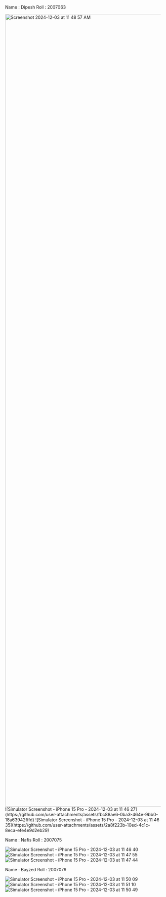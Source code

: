 Name : Dipesh
Roll : 2007063

<img width="2560" alt="Screenshot 2024-12-03 at 11 48 57 AM" src="https://github.com/user-attachments/assets/a5710dec-2b94-4c4e-bafe-1a25a864ba13">
![Simulator Screenshot - iPhone 15 Pro - 2024-12-03 at 11 46 27](https://github.com/user-attachments/assets/fbc88ae6-0ba3-464e-9bb0-18a63942fffd)
![Simulator Screenshot - iPhone 15 Pro - 2024-12-03 at 11 46 35](https://github.com/user-attachments/assets/2a8f223b-10ed-4c1c-8eca-efe4e9d2eb29)

Name : Nafis
Roll : 2007075

![Simulator Screenshot - iPhone 15 Pro - 2024-12-03 at 11 46 40](https://github.com/user-attachments/assets/8d9ee675-dc43-4717-b118-4df39d76a773)
![Simulator Screenshot - iPhone 15 Pro - 2024-12-03 at 11 47 55](https://github.com/user-attachments/assets/e234dbec-2a58-4c45-be33-4fff4313464a)
![Simulator Screenshot - iPhone 15 Pro - 2024-12-03 at 11 47 44](https://github.com/user-attachments/assets/f65c4c54-d0f5-42c0-a951-addaf0e56667)

Name : Bayzed
Roll : 2007079

![Simulator Screenshot - iPhone 15 Pro - 2024-12-03 at 11 50 09](https://github.com/user-attachments/assets/93c23a14-de78-4841-9e77-9a662d4843ec)
![Simulator Screenshot - iPhone 15 Pro - 2024-12-03 at 11 51 10](https://github.com/user-attachments/assets/cdc93fd4-172b-46bc-963c-133d58394e7f)
![Simulator Screenshot - iPhone 15 Pro - 2024-12-03 at 11 50 49](https://github.com/user-attachments/assets/a083a3df-4c99-4397-85ea-8f4636600cd6)
